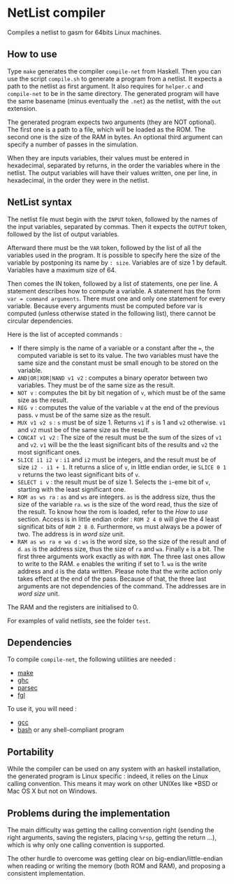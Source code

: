 # NetList compiler

Compiles a netlist to gasm for 64bits Linux machines.

## How to use
Type `make` generates the compiler `compile-net` from Haskell. Then
you can use the script `compile.sh` to generate a program from a netlist.
It expects a path to the netlist as first argument. It also requires for
`helper.c` and `compile-net` to be in the same directory. The generated
program will have the same basename (minus eventually the `.net`) as the
netlist, with the `out` extension.

The generated program expects two arguments (they are NOT optional). The first
one is a path to a file, which will be loaded as the ROM. The second one is the
size of the RAM in bytes. An optional third argument can specify a number of
passes in the simulation.

When they are inputs variables, their values must be entered in hexadecimal,
separated by returns, in the order the variables where in the netlist. The
output variables will have their values written, one per line, in hexadecimal,
in the order they were in the netlist.

## NetList syntax
The netlist file must begin with the `INPUT` token, followed by the names
of the input variables, separated by commas. Then it expects the `OUTPUT`
token, followed by the list of output variables.

Afterward there must be the `VAR` token, followed by the list of all the
variables used in the program. It is possible to specify here the size of the
variable by postponing its name by `: size`. Variables are of size 1 by
default. Variables have a maximum size of 64.

Then comes the IN token, followed by a list of statements, one per line. A
statement describes how to compute a variable. A statement has the form
`var = command arguments`. There must one and only one statement for every
variable. Because every arguments must be computed before var is computed 
(unless otherwise stated in the following list), there cannot be circular
dependencies.

Here is the list of accepted commands :
 - If there simply is the name of a variable or a constant after the `=`,
   the computed variable is set to its value. The two variables must have the
   same size and the constant must be small enough to be stored on the
   variable.
 - `AND|OR|XOR|NAND v1 v2` : computes a binary operator between two
   variables. They must be of the same size as the result.
 - `NOT v` : computes the bit by bit negation of `v`, which must be of
   the same size as the result.
 - `REG v` : computes the value of the variable `v` at the end of the
   previous pass. `v` must be of the same size as the result.
 - `MUX v1 v2 s` : `s` must be of size 1. Returns `v1` if `s`
   is 1 and `v2` otherwise. `v1` and `v2` must be of the same size
   as the result.
 - `CONCAT v1 v2` : The size of the result must be the sum of the sizes of
   `v1` and `v2`. `v1` will be the the least significant bits of
   the results and `v2` the most significant ones.
 - `SLICE i1 i2 v` : `i1` and `i2` must be integers, and the
   result must be of size `i2 - i1 + 1`. It returns a slice of `v`,
   in little endian order, ie `SLICE 0 1 v` returns the two least
   significant bits of `v`.
 - `SELECT i v` : the result must be of size 1. Selects the `i`-eme bit of
   `v`, starting with the least significant one.
 - `ROM as ws ra` : `as` and `ws` are integers. `as` is the address size, thus
   the size of the variable `ra`. `ws` is the size of the word read, thus the
   size of the result. To know how the rom is loaded, refer to the *How to use*
   section. Access is in little endian order : `ROM 2 4 0` will give the 4
   least significat bits of `ROM 2 8 0`. Furthermore, `ws` must always be a
   power of two. The address is in *word size* unit.
 - `RAM as ws ra e wa d` : `ws` is the word size, so the size of the result and
   of `d`. `as` is the address size, thus the size of `ra` and `wa`. Finally
   `e` is a bit. The first three arguments work exactly as with `ROM`. The
   three last ones allow to write to the RAM. `e` enables the writing if set
   to 1. `wa` is the write address and `d` is the data written. Please note
   that the write action only takes effect at the end of the pass. Because of
   that, the three last arguments are not dependencies of the command. The
   addresses are in *word size* unit.

The RAM and the registers are initialised to 0.

For examples of valid netlists, see the folder `test`.

## Dependencies
To compile `compile-net`, the following utilities are needed :
 - [make](https://www.gnu.org/software/make/)
 - [ghc](https://www.haskell.org/ghc/)
 - [parsec](https://hackage.haskell.org/package/parsec)
 - [fgl](https://hackage.haskell.org/package/fgl)

To use it, you will need :
 - [gcc](https://gcc.gnu.org/)
 - [bash](https://www.gnu.org/software/bash/) or any shell-compliant program

## Portability
While the compiler can be used on any system with an haskell installation, the
generated program is Linux specific : indeed, it relies on the Linux calling
convention. This means it may work on other UNIXes like \*BSD or Mac OS X but
not on Windows.

## Problems during the implementation
The main difficulty was getting the calling convention right (sending the right
arguments, saving the registers, placing `%rsp`, getting the return ...), which
is why only one calling convention is supported.

The other hurdle to overcome was getting clear on big-endian/little-endian when
reading or writing the memory (both ROM and RAM), and proposing a consistent
implementation.

